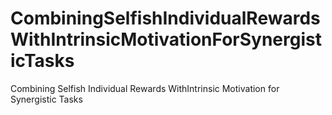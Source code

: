 # CombiningSelfishIndividualRewardsWithIntrinsicMotivationForSynergisticTasks
Combining Selfish Individual Rewards WithIntrinsic Motivation for Synergistic Tasks
